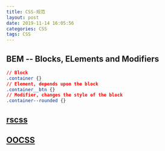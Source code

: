 ```yaml
---
title: CSS-规范
layout: post
date: 2019-11-14 16:05:56
categories: CSS
tags: CSS
---
```


## BEM -- Blocks, ELements and Modifiers

```css
// Block
.container {}
// Element, depends upon the block
.container__btn {}
// Modifier, changes the style of the block
.container--rounded {}
```

## [rscss](https://rscss.io/)

## [OOCSS](https://github.com/stubbornella/oocss/wiki)